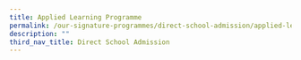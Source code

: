 ```yaml
---
title: Applied Learning Programme
permalink: /our-signature-programmes/direct-school-admission/applied-learning-programme
description: ""
third_nav_title: Direct School Admission
---
```

